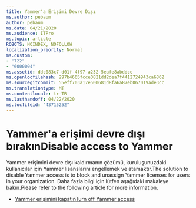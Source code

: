 ```yaml
---
title: Yammer'a Erişimi Devre Dışı
ms.author: pebaum
author: pebaum
ms.date: 04/21/2020
ms.audience: ITPro
ms.topic: article
ROBOTS: NOINDEX, NOFOLLOW
localization_priority: Normal
ms.custom:
- "722"
- "6000004"
ms.assetid: ddc083c7-d01f-4f97-a232-5eafe8abddce
ms.openlocfilehash: 297b4665fcce0821dd2dea7f4412724943ca6862
ms.sourcegitcommit: 55eff703a17e500681d8fa6a87eb067019ade3cc
ms.translationtype: MT
ms.contentlocale: tr-TR
ms.lasthandoff: 04/22/2020
ms.locfileid: "43715252"
---
```

# <a name="disable-access-to-yammer"></a><span data-ttu-id="1ac06-102">Yammer'a erişimi devre dışı bırakın</span><span class="sxs-lookup"><span data-stu-id="1ac06-102">Disable access to Yammer</span></span>

<span data-ttu-id="1ac06-103">Yammer erişimini devre dışı kaldırmanın çözümü, kuruluşunuzdaki kullanıcılar için Yammer lisanslarını engellemek ve atamaktır.</span><span class="sxs-lookup"><span data-stu-id="1ac06-103">The solution to disable Yammer access is to block and unassign Yammer licenses for users in your organization.</span></span> <span data-ttu-id="1ac06-104">Daha fazla bilgi için lütfen aşağıdaki makaleye bakın.</span><span class="sxs-lookup"><span data-stu-id="1ac06-104">Please refer to the following article for more information.</span></span>
  
- [<span data-ttu-id="1ac06-105">Yammer erişimini kapatın</span><span class="sxs-lookup"><span data-stu-id="1ac06-105">Turn off Yammer access</span></span>](https://docs.microsoft.com/yammer/manage-yammer-users/turn-off-user-access)
